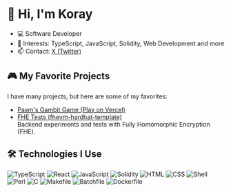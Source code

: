 

# 👋 Hi, I'm Koray


- 💻 Software Developer
- 🚀 Interests: TypeScript, JavaScript, Solidity, Web Development and more
- 📫 Contact: [X (Twitter)](https://x.com/KohenEric)


## 🎮 My Favorite Projects

I have many projects, but here are some of my favorites:

- [Pawn's Gambit Game (Play on Vercel)](https://pawnsgambit.vercel.app/)
- [FHE Tests (fhevm-hardhat-template)](https://github.com/dharmanan/fhevm-react-template)  
	Backend experiments and tests with Fully Homomorphic Encryption (FHE).


## 🛠️ Technologies I Use
![TypeScript](https://img.shields.io/badge/-TypeScript-333333?style=flat&logo=typescript)
![React](https://img.shields.io/badge/-React-333333?style=flat&logo=react)
![JavaScript](https://img.shields.io/badge/-JavaScript-333333?style=flat&logo=javascript)
![Solidity](https://img.shields.io/badge/-Solidity-333333?style=flat&logo=solidity)
![HTML](https://img.shields.io/badge/-HTML-333333?style=flat&logo=html5)
![CSS](https://img.shields.io/badge/-CSS-333333?style=flat&logo=css3)
![Shell](https://img.shields.io/badge/-Shell-333333?style=flat&logo=gnu-bash)
![Perl](https://img.shields.io/badge/-Perl-333333?style=flat&logo=perl)
![C](https://img.shields.io/badge/-C-333333?style=flat&logo=c)
![Makefile](https://img.shields.io/badge/-Makefile-333333?style=flat)
![Batchfile](https://img.shields.io/badge/-Batchfile-333333?style=flat)
![Dockerfile](https://img.shields.io/badge/-Docker-333333?style=flat&logo=docker)

<!-- Add more sections or customize as you like! -->
